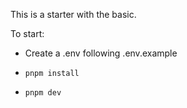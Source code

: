 This is a starter with the basic.

To start:

- Create a .env following .env.example

- `pnpm install`

- `pnpm dev`
